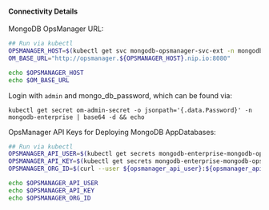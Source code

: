 


#### Connectivity Details

MongoDB OpsManager URL:

```bash
## Run via kubectl
OPSMANAGER_HOST=$(kubectl get svc mongodb-opsmanager-svc-ext -n mongodb-enterprise -o jsonpath="{.status.loadBalancer.ingress[].ip}")
OM_BASE_URL="http://opsmanager.${OPSMANAGER_HOST}.nip.io:8080"

echo $OPSMANAGER_HOST
echo $OM_BASE_URL
```

Login with `admin` and mongo_db_password, which can be found via:

`kubectl get secret om-admin-secret -o jsonpath='{.data.Password}' -n mongodb-enterprise | base64 -d && echo`

OpsManager API Keys for Deploying MongoDB AppDatabases:

```bash
## Run via kubectl
OPSMANAGER_API_USER=$(kubectl get secrets mongodb-enterprise-mongodb-opsmanager-admin-key -n mongodb-enterprise -o jsonpath='{.data.publicKey}' | base64 -d)
OPSMANAGER_API_KEY=$(kubectl get secrets mongodb-enterprise-mongodb-opsmanager-admin-key -n mongodb-enterprise -o jsonpath='{.data.privateKey}' | base64 -d)
OPSMANAGER_ORG_ID=$(curl --user ${opsmanager_api_user}:${opsmanager_api_key} --digest -s --request GET "${OPSMANAGER_HOST}:8080/api/public/v1.0/orgs?pretty=true" | jq -r '.results[].id')

echo $OPSMANAGER_API_USER
echo $OPSMANAGER_API_KEY
echo $OPSMANAGER_ORG_ID
```
